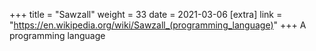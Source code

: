 +++
title = "Sawzall"
weight = 33
date = 2021-03-06
[extra]
link = "https://en.wikipedia.org/wiki/Sawzall_(programming_language)"
+++
A programming language

